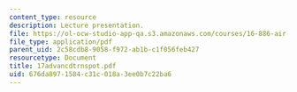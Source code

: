 ```yaml
---
content_type: resource
description: Lecture presentation.
file: https://ol-ocw-studio-app-qa.s3.amazonaws.com/courses/16-886-air-transportation-systems-architecting-spring-2004/676da8971584c31c018a3ee0b7c22ba6_17advancdtrnspot.pdf
file_type: application/pdf
parent_uid: 2c58cdb8-9058-f972-ab1b-c1f056feb427
resourcetype: Document
title: 17advancdtrnspot.pdf
uid: 676da897-1584-c31c-018a-3ee0b7c22ba6
---
```

